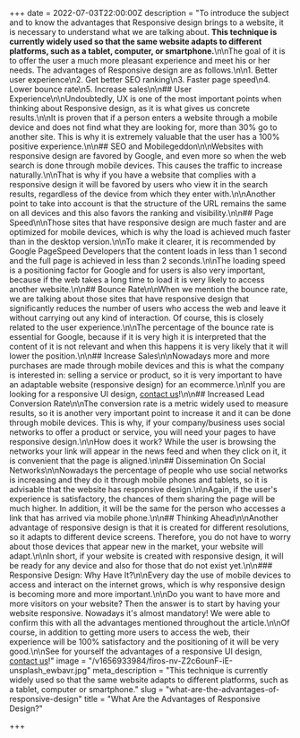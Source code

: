 +++
date = 2022-07-03T22:00:00Z
description = "To introduce the subject and to know the advantages that Responsive design brings to a website, it is necessary to understand what we are talking about. **This technique is currently widely used so that the same website adapts to different platforms, such as a tablet, computer, or smartphone.**\n\nThe goal of it is to offer the user a much more pleasant experience and meet his or her needs. The advantages of Responsive design are as follows.\n\n1. Better user experience\n2. Get better SEO ranking\n3. Faster page speed\n4. Lower bounce rate\n5. Increase sales\n\n## User Experience\n\nUndoubtedly, UX is one of the most important points when thinking about Responsive design, as it is what gives us concrete results.\n\nIt is proven that if a person enters a website through a mobile device and does not find what they are looking for, more than 30% go to another site. This is why it is extremely valuable that the user has a 100% positive experience.\n\n## SEO and Mobilegeddon\n\nWebsites with responsive design are favored by Google, and even more so when the web search is done through mobile devices. This causes the traffic to increase naturally.\n\nThat is why if you have a website that complies with a responsive design it will be favored by users who view it in the search results, regardless of the device from which they enter with.\n\nAnother point to take into account is that the structure of the URL remains the same on all devices and this also favors the ranking and visibility.\n\n## Page Speed\n\nThose sites that have responsive design are much faster and are optimized for mobile devices, which is why the load is achieved much faster than in the desktop version.\n\nTo make it clearer, it is recommended by Google PageSpeed Developers that the content loads in less than 1 second and the full page is achieved in less than 2 seconds.\n\nThe loading speed is a positioning factor for Google and for users is also very important, because if the web takes a long time to load it is very likely to access another website.\n\n## Bounce Rate\n\nWhen we mention the bounce rate, we are talking about those sites that have responsive design that significantly reduces the number of users who access the web and leave it without carrying out any kind of interaction. Of course, this is closely related to the user experience.\n\nThe percentage of the bounce rate is essential for Google, because if it is very high it is interpreted that the content of it is not relevant and when this happens it is very likely that it will lower the position.\n\n## Increase Sales\n\nNowadays more and more purchases are made through mobile devices and this is what the company is interested in: selling a service or product, so it is very important to have an adaptable website (responsive design) for an ecommerce.\n\nIf you are looking for a responsive UI design, [contact us](/contact)!\n\n## Increased Lead Conversion Rate\n\nThe conversion rate is a metric widely used to measure results, so it is another very important point to increase it and it can be done through mobile devices. This is why, if your company/business uses social networks to offer a product or service, you will need your pages to have responsive design.\n\nHow does it work? While the user is browsing the networks your link will appear in the news feed and when they click on it, it is convenient that the page is aligned.\n\n## Dissemination On Social Networks\n\nNowadays the percentage of people who use social networks is increasing and they do it through mobile phones and tablets, so it is advisable that the website has responsive design.\n\nAgain, if the user's experience is satisfactory, the chances of them sharing the page will be much higher. In addition, it will be the same for the person who accesses a link that has arrived via mobile phone.\n\n## Thinking Ahead\n\nAnother advantage of responsive design is that it is created for different resolutions, so it adapts to different device screens. Therefore, you do not have to worry about those devices that appear new in the market, your website will adapt.\n\nIn short, if your website is created with responsive design, it will be ready for any device and also for those that do not exist yet.\n\n### Responsive Design: Why Have It?\n\nEvery day the use of mobile devices to access and interact on the internet grows, which is why responsive design is becoming more and more important.\n\nDo you want to have more and more visitors on your website? Then the answer is to start by having your website responsive. Nowadays it's almost mandatory! We were able to confirm this with all the advantages mentioned throughout the article.\n\nOf course, in addition to getting more users to access the web, their experience will be 100% satisfactory and the positioning of it will be very good.\n\nSee for yourself the advantages of a responsive UI design, [contact us](/contact)!"
image = "/v1656933984/firos-nv-Z2c6ounF-iE-unsplash_ewbavr.jpg"
meta_description = "This technique is currently widely used so that the same website adapts to different platforms, such as a tablet, computer or smartphone."
slug = "what-are-the-advantages-of-responsive-design"
title = "What Are the Advantages of Responsive Design?"

+++
